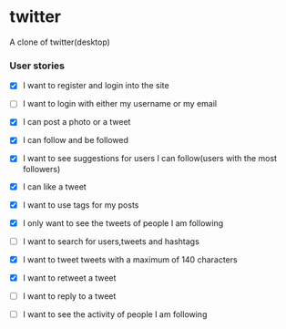 # twitter
A clone of twitter(desktop)

### User stories
- [x] I want to register and login into the site
- [ ] I want to login with either my username or my email
- [x] I can post a photo or a tweet
- [x] I can follow and be followed
- [x] I want to see suggestions for users I can follow(users with the most followers)
- [x] I can like a tweet
- [x] I want to use tags for my posts
- [x] I only want to see the tweets of people I am following
- [ ] I want to search for users,tweets and hashtags
- [x] I want to tweet tweets with a maximum of 140 characters
- [x] I want to retweet a tweet
- [ ] I want to reply to a tweet
- [ ] I want to see the activity of people I am following

